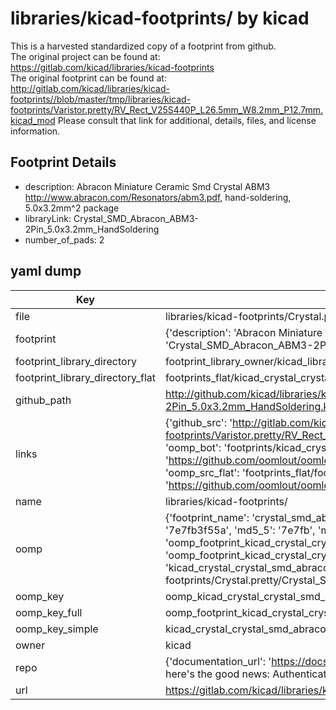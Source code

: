 # libraries/kicad-footprints/ by kicad  
This is a harvested standardized copy of a footprint from github.  
The original project can be found at:  
https://gitlab.com/kicad/libraries/kicad-footprints  
The original footprint can be found at:
http://gitlab.com/kicad/libraries/kicad-footprints//blob/master/tmp/libraries/kicad-footprints/Varistor.pretty/RV_Rect_V25S440P_L26.5mm_W8.2mm_P12.7mm.kicad_mod
Please consult that link for additional, details, files, and license information.  
## Footprint Details
* description: Abracon Miniature Ceramic Smd Crystal ABM3 http://www.abracon.com/Resonators/abm3.pdf, hand-soldering, 5.0x3.2mm^2 package  
* libraryLink: Crystal_SMD_Abracon_ABM3-2Pin_5.0x3.2mm_HandSoldering  
* number_of_pads: 2  
## yaml dump  
| Key | Value |  
| --- | --- |  
| file | libraries/kicad-footprints/Crystal.pretty/Crystal_SMD_Abracon_ABM3-2Pin_5.0x3.2mm_HandSoldering.kicad_mod |  
| footprint | {'description': 'Abracon Miniature Ceramic Smd Crystal ABM3 http://www.abracon.com/Resonators/abm3.pdf, hand-soldering, 5.0x3.2mm^2 package', 'libraryLink': 'Crystal_SMD_Abracon_ABM3-2Pin_5.0x3.2mm_HandSoldering', 'number_of_pads': 2} |  
| footprint_library_directory | footprint_library_owner/kicad_libraries/kicad-footprints/ |  
| footprint_library_directory_flat | footprints_flat/kicad_crystal_crystal_smd_abracon_abm3_2pin_5_0x3_2mm_handsoldering/working |  
| github_path | http://github.com/kicad/libraries/kicad-footprints//blob/master/tmp/libraries/kicad-footprints/Crystal.pretty/Crystal_SMD_Abracon_ABM3-2Pin_5.0x3.2mm_HandSoldering.kicad_mod |  
| links | {'github_src': 'http://gitlab.com/kicad/libraries/kicad-footprints//blob/master/tmp/libraries/kicad-footprints/Varistor.pretty/RV_Rect_V25S440P_L26.5mm_W8.2mm_P12.7mm.kicad_mod', 'github_src_repo': 'https://gitlab.com/kicad/libraries/kicad-footprints', 'oomp_bot': 'footprints/kicad_crystal_crystal_smd_abracon_abm3_2pin_5_0x3_2mm_handsoldering/working', 'oomp_bot_github': 'https://github.com/oomlout/oomlout_oomp_footprint_bot/tree/main/footprints/kicad_crystal_crystal_smd_abracon_abm3_2pin_5_0x3_2mm_handsoldering/working', 'oomp_src_flat': 'footprints_flat/footprints_flat/kicad_crystal_crystal_smd_abracon_abm3_2pin_5_0x3_2mm_handsoldering/working', 'oomp_src_flat_github': 'https://github.com/oomlout/oomlout_oomp_footprint_src/tree/main/footprints_flat/kicad_crystal_crystal_smd_abracon_abm3_2pin_5_0x3_2mm_handsoldering/working'} |  
| name | libraries/kicad-footprints/ |  
| oomp | {'footprint_name': 'crystal_smd_abracon_abm3_2pin_5_0x3_2mm_handsoldering', 'library_name': 'crystal', 'md5': '7e7fb3f55a0635d7b95a94cdea265c36', 'md5_10': '7e7fb3f55a', 'md5_5': '7e7fb', 'md5_6': '7e7fb3', 'oomp_key': 'oomp_kicad_crystal_crystal_smd_abracon_abm3_2pin_5_0x3_2mm_handsoldering', 'oomp_key_extra': 'oomp_footprint_kicad_crystal_crystal_smd_abracon_abm3_2pin_5_0x3_2mm_handsoldering', 'oomp_key_full': 'oomp_footprint_kicad_crystal_crystal_smd_abracon_abm3_2pin_5_0x3_2mm_handsoldering_7e7fb3', 'oomp_key_simple': 'kicad_crystal_crystal_smd_abracon_abm3_2pin_5_0x3_2mm_handsoldering', 'original_filename': 'libraries/kicad-footprints/Crystal.pretty/Crystal_SMD_Abracon_ABM3-2Pin_5.0x3.2mm_HandSoldering.kicad_mod', 'owner_name': 'kicad'} |  
| oomp_key | oomp_kicad_crystal_crystal_smd_abracon_abm3_2pin_5_0x3_2mm_handsoldering |  
| oomp_key_full | oomp_footprint_kicad_crystal_crystal_smd_abracon_abm3_2pin_5_0x3_2mm_handsoldering |  
| oomp_key_simple | kicad_crystal_crystal_smd_abracon_abm3_2pin_5_0x3_2mm_handsoldering |  
| owner | kicad |  
| repo | {'documentation_url': 'https://docs.github.com/rest/overview/resources-in-the-rest-api#rate-limiting', 'message': "API rate limit exceeded for 84.66.173.59. (But here's the good news: Authenticated requests get a higher rate limit. Check out the documentation for more details.)"} |  
| url | https://gitlab.com/kicad/libraries/kicad-footprints |  

